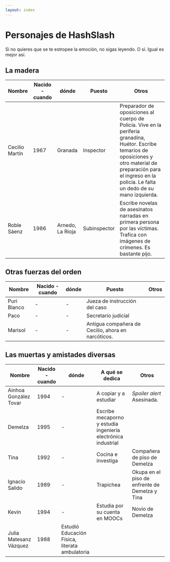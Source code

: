 ```yaml
---
layout: index
---
```

Personajes de HashSlash
===========

Si no quieres que se te estropee la emoción, no sigas leyendo. O
sí. Igual es mejor así.

La madera
----------------

Nombre | Nacido - cuando | dónde |  Puesto | Otros
--- |--- |--- |--- | ---
Cecilio Martín | 1967 | Granada | Inspector | Preparador de oposiciones al cuerpo de Policía. Vive en la periferia granadina, Huétor. Escribe temarios de oposiciones y otro material de preparación para el ingreso en la policía. Le falta un dedo de su mano izquierda. 
Roble Sáenz | 1986 | Arnedo, La Rioja | Subinspector | Escribe novelas de asesinatos narradas en primera persona por las víctimas. Trafica con imágenes de crímenes. Es bastante pijo.

Otras fuerzas del orden
---

Nombre | Nacido - cuando | dónde |  Puesto | Otros
--- |--- |--- |--- | ---
Puri Blanco | - | - | Jueza de instrucción del caso | 
Paco | - | - | Secretario judicial
Marisol  | - | - | Antigua compañera de Cecilio, ahora en narcóticos. 

Las muertas y amistades diversas
---

Nombre | Nacido - cuando | dónde |  A qué se dedica | Otros
--- |--- |--- |--- | ---
Ainhoa González Tovar| 1994 |  - | A copiar y a estudiar | *Spoiler alert*  Asesinada.
Demelza | 1995 | - | Escribe mecaporno y estudia ingeniería electrónica industrial | 
Tina | 1992 | - | Cocina e investiga | Compañera de piso de Demelza
Ignacio Salido | 1989 | -  | Trapichea | Okupa en el piso de enfrente de Demelza y Tina
Kevin | 1994 |  - |  Estudia por su cuenta en MOOCs | Novio de Demelza
Julia Matesanz Vázquez | 1988 | Estudió Educación Física, literata ambulatoria |  
